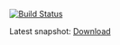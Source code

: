 [![Build Status](https://github.com/freemint/toswin2/actions/workflows/build.yml/badge.svg?branch=master)](https://github.com/freemint/toswin2/actions) 

Latest snapshot: [Download](https://tho-otto.de/snapshots/toswin2/)

